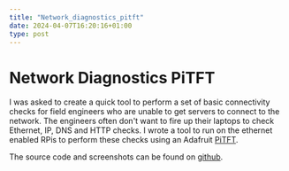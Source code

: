 ```yaml
---
title: "Network_diagnostics_pitft"
date: 2024-04-07T16:20:16+01:00
type: post
---
```


# Network Diagnostics PiTFT

I was asked to create a quick tool to perform a set of basic connectivity checks for field engineers who are unable to get servers to connect to the network. The engineers often don't want to fire up their laptops to check Ethernet, IP, DNS and HTTP checks. I wrote a tool to run on the ethernet enabled RPis to perform these checks using an Adafruit [PiTFT](https://learn.adafruit.com/adafruit-mini-pitft-135x240-color-tft-add-on-for-raspberry-pi/python-setup).

The source code and screenshots can be found on [github](https://github.com/tommybobbins/minipitft_netdiagnostic).
